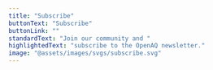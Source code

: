 ```yaml
---
title: "Subscribe"
buttonText: "Subscribe"
buttonLink: ""
standardText: "Join our community and "
highlightedText: "subscribe to the OpenAQ newsletter."
image: "@assets/images/svgs/subscribe.svg"
---
```

